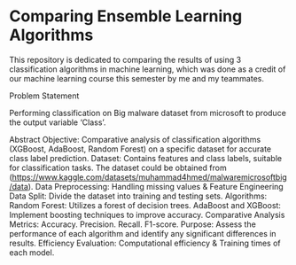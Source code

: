 # Comparing Ensemble Learning Algorithms

This repository is dedicated to comparing the results of using 3 classification algorithms in machine learning, which was done as a credit of our machine learning course this semester by me and my teammates.

Problem Statement

Performing classification on Big malware dataset from microsoft to produce the output variable ‘Class’.

Abstract Objective: Comparative analysis of classification algorithms (XGBoost, AdaBoost, Random Forest) on a specific dataset for accurate class label prediction. Dataset: Contains features and class labels, suitable for classification tasks. The dataset could be obtained from (https://www.kaggle.com/datasets/muhammad4hmed/malwaremicrosoftbig/data). Data Preprocessing: Handling missing values & Feature Engineering Data Split: Divide the dataset into training and testing sets. Algorithms: Random Forest: Utilizes a forest of decision trees. AdaBoost and XGBoost: Implement boosting techniques to improve accuracy. Comparative Analysis Metrics: Accuracy. Precision. Recall. F1-score. Purpose: Assess the performance of each algorithm and identify any significant differences in results. Efficiency Evaluation: Computational efficiency & Training times of each model.
